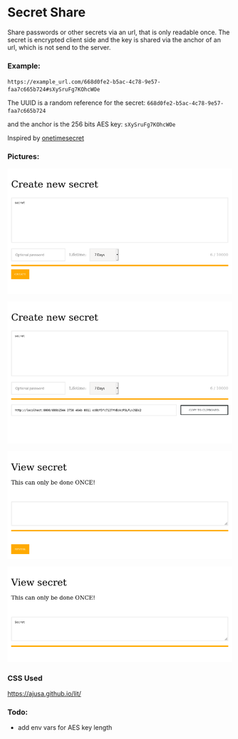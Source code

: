 # Secret Share
Share passwords or other secrets via an url, that is only readable once.
The secret is encrypted client side and the key is shared via the anchor of an url, which is not send to the server.

### Example:
`https://example_url.com/668d0fe2-b5ac-4c78-9e57-faa7c665b724#sXySruFg7KOhcWOe`

The UUID is a random reference for the secret: `668d0fe2-b5ac-4c78-9e57-faa7c665b724`

and the anchor is the 256 bits AES key: `sXySruFg7KOhcWOe`

Inspired by [onetimesecret](https://github.com/onetimesecret/onetimesecret)

### Pictures:

![enter_secret](https://github.com/KaNe23/secret_share/blob/master/pictures/enter_secret.png?raw=true)

![create_secret](https://github.com/KaNe23/secret_share/blob/master/pictures/create_secret.png?raw=true)

![view_secret](https://github.com/KaNe23/secret_share/blob/master/pictures/view_secret.png?raw=true)

![reveal_secret](https://github.com/KaNe23/secret_share/blob/master/pictures/reveal_secret.png?raw=true)

### CSS Used

https://ajusa.github.io/lit/

### Todo:
- add env vars for AES key length